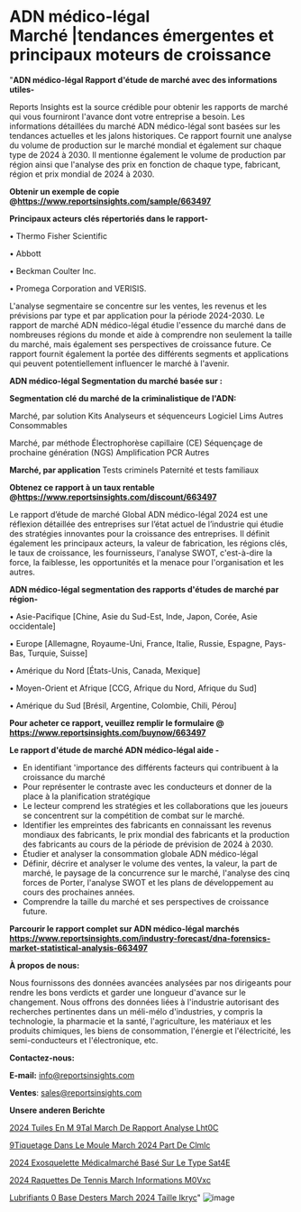 # ADN médico-légal Marché |tendances émergentes et principaux moteurs de croissance

"<strong>ADN médico-légal Rapport d'étude de marché avec des informations utiles-</strong>

Reports Insights est la source crédible pour obtenir les rapports de marché qui vous fourniront l'avance dont votre entreprise a besoin. Les informations détaillées du marché ADN médico-légal sont basées sur les tendances actuelles et les jalons historiques. Ce rapport fournit une analyse du volume de production sur le marché mondial et également sur chaque type de 2024 à 2030. Il mentionne également le volume de production par région ainsi que l'analyse des prix en fonction de chaque type, fabricant, région et prix mondial de 2024 à 2030.

<strong><b>Obtenir un exemple de copie @</b></strong><a href=https://www.reportsinsights.com/sample/663497><strong><b>https://www.reportsinsights.com/sample/663497</b></strong></a>

<b>Principaux acteurs clés répertoriés dans le rapport-</b>

<b> </b>• Thermo Fisher Scientific

• Abbott

• Beckman Coulter Inc.

• Promega Corporation and VERISIS.

L'analyse segmentaire se concentre sur les ventes, les revenus et les prévisions par type et par application pour la période 2024-2030. Le rapport de marché ADN médico-légal étudie l'essence du marché dans de nombreuses régions du monde et aide à comprendre non seulement la taille du marché, mais également ses perspectives de croissance future. Ce rapport fournit également la portée des différents segments et applications qui peuvent potentiellement influencer le marché à l'avenir.

<strong>ADN médico-légal Segmentation du marché basée sur :</strong>

<strong> Segmentation clé du marché de la criminalistique de l'ADN: </strong>

Marché, par solution
Kits
Analyseurs et séquenceurs
Logiciel
Lims
Autres
Consommables

Marché, par méthode
Électrophorèse capillaire (CE)
Séquençage de prochaine génération (NGS)
Amplification PCR
Autres

<strong> Marché, par application </strong>
Tests criminels
Paternité et tests familiaux

<strong><b>Obtenez ce rapport à un taux rentable @</b></strong><a href=https://www.reportsinsights.com/discount/663497><strong><b>https://www.reportsinsights.com/discount/663497</b></strong></a>

Le rapport d’étude de marché Global ADN médico-légal 2024 est une réflexion détaillée des entreprises sur l’état actuel de l’industrie qui étudie des stratégies innovantes pour la croissance des entreprises. Il définit également les principaux acteurs, la valeur de fabrication, les régions clés, le taux de croissance, les fournisseurs, l'analyse SWOT, c'est-à-dire la force, la faiblesse, les opportunités et la menace pour l'organisation et les autres.

<strong>ADN médico-légal segmentation des rapports d'études de marché par région-</strong>

• Asie-Pacifique [Chine, Asie du Sud-Est, Inde, Japon, Corée, Asie occidentale]

• Europe [Allemagne, Royaume-Uni, France, Italie, Russie, Espagne, Pays-Bas, Turquie, Suisse]

• Amérique du Nord [États-Unis, Canada, Mexique]

• Moyen-Orient et Afrique [CCG, Afrique du Nord, Afrique du Sud]

• Amérique du Sud [Brésil, Argentine, Colombie, Chili, Pérou]

<strong>Pour acheter ce rapport, veuillez remplir le formulaire @   <a href=https://www.reportsinsights.com/buynow/663497>https://www.reportsinsights.com/buynow/663497</a></strong>

<strong>Le rapport d'étude de marché ADN médico-légal aide -</strong>
<ul>
  <li>En identifiant 'importance des différents facteurs qui contribuent à la croissance du marché</li>
  <li>Pour représenter le contraste avec les conducteurs et donner de la place à la planification stratégique</li>
  <li>Le lecteur comprend les stratégies et les collaborations que les joueurs se concentrent sur la compétition de combat sur le marché.</li>
  <li>Identifier les empreintes des fabricants en connaissant les revenus mondiaux des fabricants, le prix mondial des fabricants et la production des fabricants au cours de la période de prévision de 2024 à 2030.</li>
  <li>Étudier et analyser la consommation globale ADN médico-légal</li>
  <li>Définir, décrire et analyser le volume des ventes, la valeur, la part de marché, le paysage de la concurrence sur le marché, l'analyse des cinq forces de Porter, l'analyse SWOT et les plans de développement au cours des prochaines années.</li>
  <li>Comprendre la taille du marché et ses perspectives de croissance future.</li>
</ul>

<strong>Parcourir le rapport complet sur ADN médico-légal marchés <a href=https://www.reportsinsights.com/industry-forecast/dna-forensics-market-statistical-analysis-663497>https://www.reportsinsights.com/industry-forecast/dna-forensics-market-statistical-analysis-663497</a></strong>

<strong>À propos de nous:</strong>

Nous fournissons des données avancées analysées par nos dirigeants pour rendre les bons verdicts et garder une longueur d'avance sur le changement. Nous offrons des données liées à l'industrie autorisant des recherches pertinentes dans un méli-mélo d'industries, y compris la technologie, la pharmacie et la santé, l'agriculture, les matériaux et les produits chimiques, les biens de consommation, l'énergie et l'électricité, les semi-conducteurs et l'électronique, etc.

<strong>Contactez-nous:</strong>

<strong>E-mail:</strong> <a href=mailto:info@reportsinsights.com>info@reportsinsights.com</a>

<strong>Ventes</strong>: <a href=mailto:sales@reportsinsights.com>sales@reportsinsights.com</a>

<strong>Unsere anderen Berichte</strong>

<a href=https://www.linkedin.com/pulse/2024-tuiles-en-m%C3%A9tal-march%C3%A9-de-rapport-analyse-lht0c/>2024 Tuiles En M 9Tal March De Rapport Analyse Lht0C</a>

<a href=https://www.linkedin.com/pulse/%C3%A9tiquetage-dans-le-moule-march%C3%A9-2024-part-de-clmlc/> 9Tiquetage Dans Le Moule March 2024 Part De Clmlc</a>

<a href=https://www.linkedin.com/pulse/2024-exosquelette-médicalmarché-basé-sur-le-type-sat4e/>2024 Exosquelette Médicalmarché Basé Sur Le Type Sat4E</a>

<a href=https://www.linkedin.com/pulse/2024-raquettes-de-tennis-march%C3%A9-informations-m0vxc/>2024 Raquettes De Tennis March Informations M0Vxc</a>

<a href=https://www.linkedin.com/pulse/lubrifiants-%C3%A0-base-desters-march%C3%A9-2024-taille-ikryc/>Lubrifiants  0 Base Desters March 2024 Taille Ikryc</a>"
![image](https://github.com/daminid12/RImarketdynamics/assets/158430485/d09d601a-b790-4a16-a32f-c36072259468)
